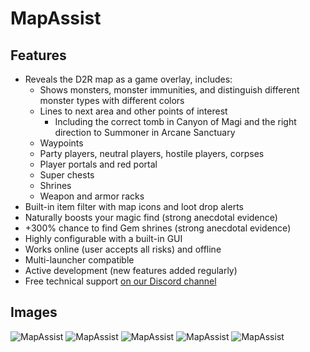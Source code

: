 # MapAssist

## Features

- Reveals the D2R map as a game overlay, includes:
  - Shows monsters, monster immunities, and distinguish different monster types with different colors
  - Lines to next area and other points of interest
    - Including the correct tomb in Canyon of Magi and the right direction to Summoner in Arcane Sanctuary
  - Waypoints
  - Party players, neutral players, hostile players, corpses
  - Player portals and red portal
  - Super chests
  - Shrines
  - Weapon and armor racks
- Built-in item filter with map icons and loot drop alerts
- Naturally boosts your magic find (strong anecdotal evidence)
- +300% chance to find Gem shrines (strong anecdotal evidence)
- Highly configurable with a built-in GUI
- Works online (user accepts all risks) and offline
- Multi-launcher compatible
- Active development (new features added regularly)
- Free technical support [on our Discord channel](https://discord.gg/uBftrtBE4j)

## Images

![MapAssist](https://user-images.githubusercontent.com/1294559/151440355-6cfd64d5-94e0-4942-b144-9224e16d15c6.png)
![MapAssist](https://user-images.githubusercontent.com/1294559/151440400-4c887af4-ca89-46cf-893b-9cdc8a1fcb5b.png)
![MapAssist](https://user-images.githubusercontent.com/1294559/151440395-baecf57f-d7bd-4cbe-b78f-201ce3e0f464.png)
![MapAssist](https://user-images.githubusercontent.com/1294559/151440410-452eada6-da24-458e-8c32-d86e18204642.png)
![MapAssist](https://user-images.githubusercontent.com/1294559/151440415-fe92d5b1-068d-4734-b355-f47cfa9931df.png)
